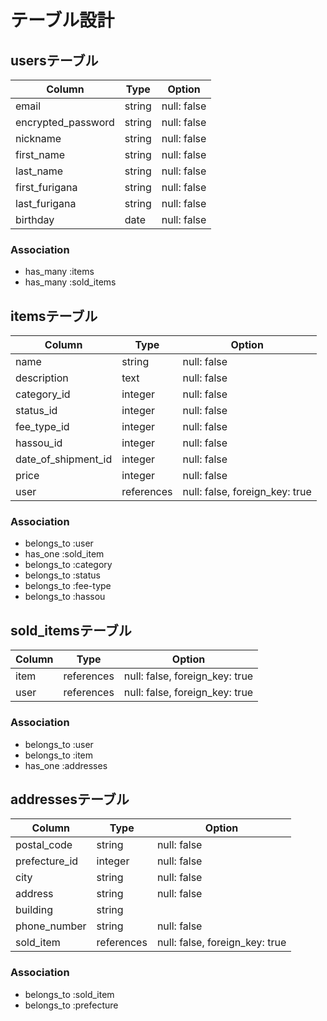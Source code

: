 # テーブル設計

## usersテーブル

| Column             | Type    | Option      |
| ------------------ | ------- | ----------- |
| email              | string  | null: false |
| encrypted_password | string  | null: false |
| nickname           | string  | null: false |
| first_name         | string  | null: false |
| last_name          | string  | null: false |
| first_furigana     | string  | null: false |
| last_furigana      | string  | null: false |
| birthday           | date    | null: false |

### Association

- has_many :items
- has_many :sold_items

## itemsテーブル

| Column              | Type       | Option                         |
| ------------------- | -----------| -------------------------------|
| name                | string     | null: false                    |
| description         | text       | null: false                    |
| category_id         | integer    | null: false                    |
| status_id           | integer    | null: false                    |
| fee_type_id         | integer    | null: false                    |
| hassou_id           | integer    | null: false                    |
| date_of_shipment_id | integer    | null: false                    |
| price               | integer    | null: false                    |
| user                | references | null: false, foreign_key: true |

### Association

- belongs_to :user
- has_one :sold_item
- belongs_to :category
- belongs_to :status
- belongs_to :fee-type
- belongs_to :hassou

## sold_itemsテーブル

| Column        | Type       | Option                         |
| ------------- | -----------| -------------------------------|
| item          | references | null: false, foreign_key: true |
| user          | references | null: false, foreign_key: true |

### Association

- belongs_to :user
- belongs_to :item
- has_one :addresses

## addressesテーブル

| Column        | Type       | Option                         |
| ------------- | -----------| -------------------------------|
| postal_code   | string     | null: false                    |
| prefecture_id | integer    | null: false                    |
| city          | string     | null: false                    |
| address       | string     | null: false                    |
| building      | string     |                                |
| phone_number  | string     | null: false                    |
| sold_item     | references | null: false, foreign_key: true |

### Association

- belongs_to :sold_item
- belongs_to :prefecture